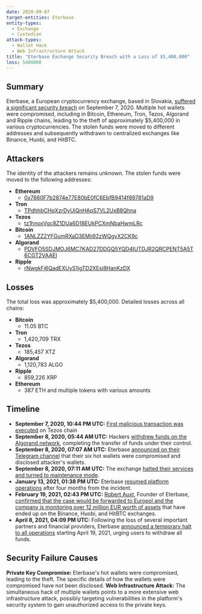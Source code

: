```yaml
---
date: 2020-09-07
target-entities: Eterbase
entity-types:
  - Exchange
  - Custodian
attack-types:
  - Wallet Hack
  - Web Infrastructure Attack
title: "Eterbase Exchange Security Breach with a Loss of $5,400,000"
loss: 5400000
---
```


## Summary

Eterbase, a European cryptocurrency exchange, based in Slovakia, [suffered a significant security breach](https://blog.merklescience.com/hacktrack/hack-track-eterbase-cryptocurrency-exchange) on September 7, 2020. Multiple hot wallets were compromised, including in Bitcoin, Ethereum, Tron, Tezos, Algorand and Ripple chains, leading to the theft of approximately $5,400,000 in various cryptocurrencies. The stolen funds were moved to different addresses and subsequently withdrawn to centralized exchanges like Binance, Huobi, and HitBTC.

## Attackers

The identity of the attackers remains unknown. The stolen funds were moved to the following addresses:

- **Ethereum**
  - [0x7860F7b2874e77E80bE0fC6EbfB9414f89781aD9](https://etherscan.io/address/0x7860F7b2874e77E80bE0fC6EbfB9414f89781aD9)
- **Tron**
  - [TPdhhbCHqXzrDyUiQnHApS7VL2UxB8Qhna](https://tronscan.org/#/address/TPdhhbCHqXzrDyUiQnHApS7VL2UxB8Qhna)
- **Tezos**
  - [tz1hnoxVgc8Z1DUa6D18EUkPCXmNbaHwmLRc](https://tzstats.com/tz1hnoxVgc8Z1DUa6D18EUkPCXmNbaHwmLRc)
- **Bitcoin**
  - [1ANLZZ2YFGumRXaD3EMii92zWQgvX2CK9c](https://www.blockchain.com/explorer/addresses/btc/1ANLZZ2YFGumRXaD3EMii92zWQgvX2CK9c)
- **Algorand**
  - [PDVFO5SDJMOJ6MC7KAD27DDGQ5YQD4IUTDJR2QRCPENT5A5T6CGT2VAAEI](https://algoexplorer.io/address/PDVFO5SDJMOJ6MC7KAD27DDGQ5YQD4IUTDJR2QRCPENT5A5T6CGT2VAAEI)
- **Ripple**
  - [rNwgkFj6QadEXUyS1jgTD2XEsi8HanKzDX](https://xrpscan.com/account/rNwgkFj6QadEXUyS1jgTD2XEsi8HanKzDX)

## Losses

The total loss was approximately $5,400,000. Detailed losses across all chains:

- **Bitcoin**
  - 11.05 BTC
- **Tron**
  - 1,420,709 TRX
- **Tezos**
  - 185,457 XTZ
- **Algorand**
  - 1,120,783 ALGO
- **Ripple**
  - 859,226 XRP
- **Ethereum**
  - 387 ETH and multiple tokens with various amounts

## Timeline

- **September 7, 2020, 10:44 PM UTC:** [First malicious transaction was executed](https://tzstats.com/oomFmD1oNNmwWsgebeZueiPZGuK5cCG4Dveor8wtZ8C5WLrUetw/73312501903) on Tezos chain
- **September 8, 2020, 05:44 AM UTC:** Hackers [withdrew funds on the Algorand network](https://algoexplorer.io/tx/ZYQAKDJVOXES2Q3IKVBVGGI37QUT4KKBIL2344I6CJEZZ35FJ2EA), completing the transfer of funds under their control.
- **September 8, 2020, 07:07 AM UTC:** Eterbase [announced on their Telegram channel](https://t.me/eterbasenews/639) that their six hot wallets were compromised and disclosed attacker's wallets.
- **September 8, 2020, 07:11 AM UTC:** The exchange [halted their services and turned to maintenance mode](https://twitter.com/ETERBASE/status/1303229581814640640).
- **January 13, 2021, 01:38 PM UTC:** Eterbase [resumed platform operations](https://twitter.com/ETERBASE/status/1349350137458470913) after four months from the incident.
- **February 19, 2021, 02:43 PM UTC:** [Robert Auxt](https://www.linkedin.com/in/robert-auxt-1b24799/), Founder of Eterbase, [confirmed that the case would be forwarded to Europol and the company is monitoring over 12 million EUR worth of assets](https://twitter.com/AuxtRobert/status/1362774706210951177) that have ended up on the Binance, Huobi, and HitBTC exchanges.
- **April 8, 2021, 04:09 PM UTC:** Following the loss of several important partners and financial providers, Eterbase [announced a temporary halt to all operations](https://twitter.com/ETERBASE/status/1380191015915679750) starting April 19, 2021, urging users to withdraw all funds.

## Security Failure Causes

**Private Key Compromise:** Eterbase's hot wallets were compromised, leading to the theft. The specific details of how the wallets were compromised have not been disclosed.
**Web Infrastructure Attack:** The simultaneous hack of multiple wallets points to a more extensive web infrastructure attack, possibly targeting vulnerabilities in the platform's security system to gain unauthorized access to the private keys.
